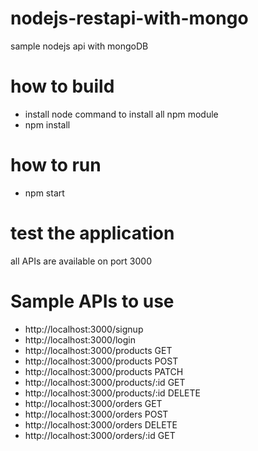 # nodejs-restapi-with-mongo
sample nodejs api with mongoDB
# how to build
- install node 
command to install all npm module
- npm install
# how to run
- npm start
# test the application
all APIs are available on port 3000
# Sample APIs to use
 - http://localhost:3000/signup
 - http://localhost:3000/login
 - http://localhost:3000/products     GET
 - http://localhost:3000/products     POST
 - http://localhost:3000/products     PATCH
 - http://localhost:3000/products/:id GET 
 - http://localhost:3000/products/:id DELETE
 - http://localhost:3000/orders       GET
 - http://localhost:3000/orders       POST
 - http://localhost:3000/orders       DELETE
 - http://localhost:3000/orders/:id   GET
